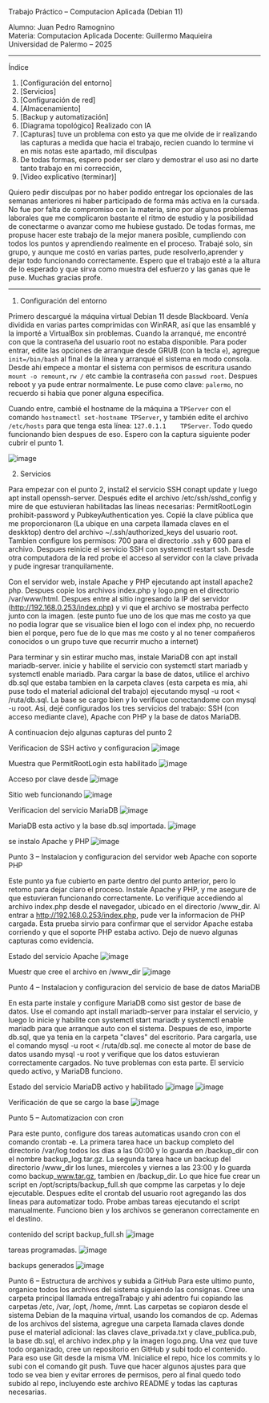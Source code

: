 Trabajo Práctico  – Computacion Aplicada (Debian 11)

Alumno: Juan Pedro Ramognino  
Materia: Computacion Aplicada
Docente: Guillermo Maquieira  
Universidad de Palermo – 2025

---

Índice

1. [Configuración del entorno]
2. [Servicios]
3. [Configuración de red]
4. [Almacenamiento]
5. [Backup y automatización]
6. [Diagrama topológico] Realizado con IA 
7. [Capturas] tuve un problema con esto ya que me olvide de ir realizando las capturas a medida que hacia el trabajo, recien cuando lo termine vi en mis notas este apartado, mil disculpas
8. De todas formas, espero poder ser claro y demostrar el uso asi no darte tanto trabajo en mi corrección, 
9. [Video explicativo (terminar)] 

Quiero pedir disculpas por no haber podido entregar los opcionales de las semanas anteriores ni haber participado de forma más activa en la cursada. 
No fue por falta de compromiso con la materia, sino por algunos problemas laborales que me complicaron bastante el ritmo de estudio y la posibilidad de conectarme o avanzar como me hubiese gustado.
De todas formas, me propuse hacer este trabajo de la mejor manera posible, cumpliendo con todos los puntos y aprendiendo realmente en el proceso. 
Trabajé solo, sin grupo, y aunque me costó en varias partes, pude resolverlo,aprender y dejar todo funcionando correctamente.
Espero que el trabajo esté a la altura de lo esperado y que sirva como muestra del esfuerzo y las ganas que le puse. Muchas gracias profe.

---
1. Configuración del entorno

Primero descargué la máquina virtual Debian 11 desde Blackboard. Venía dividida en varias partes comprimidas con WinRAR, así que las ensamblé y la importé a VirtualBox sin problemas.
Cuando la arranqué, me encontré con que la contraseña del usuario root no estaba disponible. Para poder entrar, edite las opciones de arranque desde GRUB (con la tecla `e`), 
agregue `init=/bin/bash` al final de la línea y arranqué el sistema en modo consola. 
Desde ahi empece a montar el sistema con permisos de escritura usando `mount -o remount,rw /` etc 
cambie la contraseña con `passwd root`. 
Despues reboot y ya pude entrar normalmente. 
Le puse como clave: `palermo`, no recuerdo si habia que poner alguna especifica.

Cuando entre, cambié el hostname de la máquina a `TPServer` con el comando `hostnamectl set-hostname TPServer`, y también edite el archivo `/etc/hosts` para que tenga esta línea: `127.0.1.1    TPServer`.
Todo quedo funcionando bien despues de eso. Espero con la captura siguiente poder cubrir el punto 1.

![image](https://github.com/user-attachments/assets/24b630c3-eaaa-40a6-a8e8-b6affba68308)

2. Servicios

Para empezar con el punto 2, instal2 el servicio SSH conapt update y luego apt install openssh-server. 
Después edite el archivo /etc/ssh/sshd_config y mire de que estuvieran habilitadas las líneas necesarias: PermitRootLogin prohibit-password y PubkeyAuthentication yes.
Copié la clave pública que me proporcionaron (La ubique en una carpeta llamada claves en el deskktop) dentro del archivo ~/.ssh/authorized_keys del usuario root. 
Tambien configure los permisos: 700 para el directorio .ssh y 600 para el archivo. 
Despues reinicie el servicio SSH con systemctl restart ssh. Desde otra computadora de la red probe el acceso al servidor con la clave privada y pude ingresar tranquilamente.

Con el servidor web, instale Apache y PHP ejecutando apt install apache2 php. 
Despues copie los archivos index.php y logo.png en el directorio /var/www/html. Despues entre al sitio ingresando la IP del servidor (http://192.168.0.253/index.php) y vi que el archivo se mostraba perfecto junto con la imagen. 
(este punto fue uno de los que mas me costo ya que no podia lograr que se visualice bien el logo con el index php, no recuerdo bien el porque, pero fue de lo que mas me costo y al no tener compañeros conocidos o un grupo tuve que recurrir mucho a internet)

Para terminar y sin estirar mucho mas, instale MariaDB con apt install mariadb-server. inicie y habilite el servicio con systemctl start mariadb y systemctl enable mariadb. Para cargar la base de datos, 
utilice el archivo db.sql que estaba tambien en la carpeta claves (esta carpeta es mia, ahi puse todo el material adicional del trabajo) ejecutando mysql -u root < /ruta/db.sql. La base se cargo bien y lo verifique conectandome con mysql -u root.
Asi, dejé configurados los tres servicios del trabajo: SSH (con acceso mediante clave), Apache con PHP y la base de datos MariaDB. 

A continuacion dejo algunas capturas del punto 2 

Verificacion de SSH activo y configuracion
![image](https://github.com/user-attachments/assets/dc250eab-e258-4f04-9b07-b985b2b45da9) 

Muestra que PermitRootLogin esta habilitado
![image](https://github.com/user-attachments/assets/da3b191f-f3db-4779-a08f-0ad4a5a6443c) 

Acceso por clave desde 
![image](https://github.com/user-attachments/assets/390313cb-5b8a-49c3-a916-2e47cc346051)  

Sitio web funcionando
![image](https://github.com/user-attachments/assets/97cd4ebf-3542-4e81-a14f-ed0844234350)

Verificacion del servicio MariaDB
![image](https://github.com/user-attachments/assets/f3c83389-5667-49d8-a586-764c2802d80f) 

MariaDB esta activo y la base db.sql importada.
![image](https://github.com/user-attachments/assets/0376c076-f400-4295-b46d-f38de872a933) 

se instalo Apache y PHP 
![image](https://github.com/user-attachments/assets/e5762fe4-48db-467f-bf3f-b1382c37bc00) 


Punto 3 – Instalacion y configuracion del servidor web Apache con soporte PHP

Este punto ya fue cubierto en parte dentro del punto anterior, 
pero lo retomo para dejar claro el proceso. Instale Apache y PHP, y me asegure de que estuvieran funcionando correctamente. Lo verifique accediendo al archivo index.php desde el navegador, ubicado en el directorio /www_dir. 
Al entrar a http://192.168.0.253/index.php, pude ver la informacion de PHP cargada.
Esta prueba sirvio para confirmar que el servidor Apache estaba corriendo y que el soporte PHP estaba activo. 
Dejo de nuevo algunas capturas como evidencia.

Estado del servicio Apache
![image](https://github.com/user-attachments/assets/b7ddda66-9a79-4a47-ab11-bd5cbf0b5c2b) 

Muestr que cree el archivo en /www_dir
![image](https://github.com/user-attachments/assets/21d1eeb8-0ff0-478d-8baa-dd67d75232fa) 

Punto 4 – Instalacion y configuracion del servicio de base de datos MariaDB

En esta parte instale y configure MariaDB como sist gestor de base de datos. 
Use el comando apt install mariadb-server para instalar el servicio, y luego lo inicie y habilite con systemctl start mariadb y systemctl enable mariadb para que arranque auto con el sistema.
Despues de eso, importe db.sql, que ya tenia en la carpeta "claves" del escritorio. 
Para cargarla, use el comando mysql -u root < /ruta/db.sql. me conecte al motor de base de datos usando mysql -u root y verifique que los datos estuvieran correctamente cargados.
No tuve problemas con esta parte. El servicio quedo activo, y MariaDB funciono.

Estado del servicio MariaDB activo y habilitado
![image](https://github.com/user-attachments/assets/d647abdf-0cfa-4adb-a9b6-0a2f03087dfb) 
![image](https://github.com/user-attachments/assets/1ea4f423-9f97-4920-9301-15e4c9bc5654)

 Verificación de que se cargo la base
![image](https://github.com/user-attachments/assets/7e8d6479-89c8-46b1-8b85-dbb07f706c3a)

Punto 5 – Automatizacion con cron

Para este punto, configure dos tareas automaticas usando cron con el comando crontab -e.
La primera tarea hace un backup completo del directorio /var/log todos los dias a las 00:00 y lo guarda en /backup_dir con el nombre backup_log.tar.gz.
La segunda tarea hace un backup del directorio /www_dir los lunes, miercoles y viernes a las 23:00 y lo guarda como backup_www.tar.gz, tambien en /backup_dir.
Lo que hice fue crear un script en /opt/scripts/backup_full.sh que compme las carpetas y lo deje ejecutable. Despues edite el crontab del usuario root agregando las dos lineas para automatizar todo.
Probe ambas tareas ejecutando el script manualmente. Funciono bien y los archivos se generanon correctamente en el destino.
 
 contenido del script backup_full.sh
![image](https://github.com/user-attachments/assets/9dcfcae2-9b5f-4a0d-adea-5735dc1485dd)

 tareas programadas.
![image](https://github.com/user-attachments/assets/76f978bd-1aea-4e6a-bdb2-3f7bc3b7a1b0)

backups generados
![image](https://github.com/user-attachments/assets/52bed833-07e8-4896-8814-4c70b7130b5a)


Punto 6 – Estructura de archivos y subida a GitHub
Para este ultimo punto, organice todos los archivos del sistema siguiendo las consignas. 
Cree una carpeta principal llamada entregaTrabajo y ahi adentro fui copiando las carpetas /etc, /var, /opt, /home, /mnt. 
Las carpetas se copiaron desde el sistema Debian de la maquina virtual, usando los comandos de cp.
Ademas de los archivos del sistema, agregue una carpeta llamada claves donde puse el material adicional: las claves clave_privada.txt y clave_publica.pub, la base db.sql, el archivo index.php y la imagen logo.png.
Una vez que tuve todo organizado, cree un repositorio en GitHub y subi todo el contenido. Para eso use Git desde la misma VM. Inicialice el repo, hice los commits y lo subi con el comando git push.
Tuve que hacer algunos ajustes para que todo se vea bien y evitar errores de permisos, pero al final quedo todo subido al repo, incluyendo este archivo README y todas las capturas necesarias.


